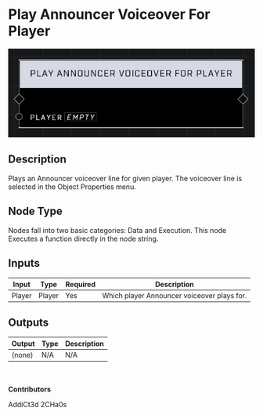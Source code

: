 # Play Announcer Voiceover For Player
![alt text](../../../.gitbook/assets/play-announcer-voiceover-for-player.png)
## Description
Plays an Announcer voiceover line for given player. The voiceover line is selected in the Object Properties menu.

## Node Type
Nodes fall into two basic categories: Data and Execution. This node Executes a function directly in the node string.

## Inputs
| Input            | Type             | Required | Description												    |
|------------------|------------------|----------|--------------------------------------------------------------|
| Player | Player | Yes | Which player Announcer voiceover plays for. |

## Outputs
| Output           | Type             | Description												     |
|------------------|------------------|--------------------------------------------------------------|
| (none) | N/A  | N/A  |

\
\
**Contributors**

AddiCt3d 2CHa0s


